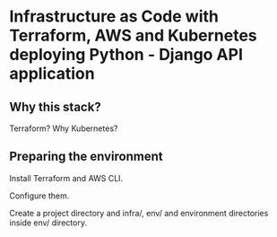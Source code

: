# Infrastructure as Code with Terraform, AWS and Kubernetes deploying Python - Django API application

## Why this stack?

Terraform? 
Why Kubernetes?

## Preparing the environment

Install Terraform and AWS CLI.

Configure them.

Create a project directory and infra/, env/ and environment directories inside env/ directory.

